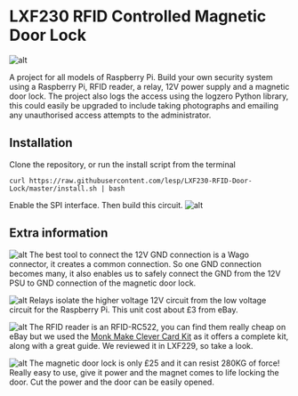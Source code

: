 # LXF230 RFID Controlled Magnetic Door Lock

![alt](https://www.linuxformat.com/forums/images/lxf.gif)

A project for all models of Raspberry Pi.
Build your own security system using a Raspberry Pi, RFID reader, a relay, 12V power supply and a magnetic door lock.
The project also logs the access using the logzero Python library, this could easily be upgraded to include taking photographs and emailing any unauthorised access attempts to the administrator.

## Installation

Clone the repository, or run the install script from the terminal

```
curl https://raw.githubusercontent.com/lesp/LXF230-RFID-Door-Lock/master/install.sh | bash
```

Enable the SPI interface. Then build this circuit.
![alt](https://raw.githubusercontent.com/lesp/LXF230-RFID-Door-Lock/master/Images/CircuitDiagram_bb.png)

## Extra information

![alt](https://raw.githubusercontent.com/lesp/LXF230-RFID-Door-Lock/master/Images/12V%20Connectors.JPG)
The best tool to connect the 12V GND connection is a Wago connector, it creates a common connection. So one GND connection becomes many, it also enables us to safely connect the GND from the 12V PSU to GND connection of the magnetic door lock.

![alt](https://raw.githubusercontent.com/lesp/LXF230-RFID-Door-Lock/master/Images/RelayBoard2.JPG)
Relays isolate the higher voltage 12V circuit from the low voltage circuit for the Raspberry Pi. This unit cost about £3 from eBay.

![alt](https://raw.githubusercontent.com/lesp/LXF230-RFID-Door-Lock/master/Images/RFID1.JPG)
The RFID reader is an RFID-RC522, you can find them really cheap on eBay but we used the [Monk Make Clever Card Kit](https://www.monkmakes.com/cck/) as it offers a complete kit, along with a great guide. We reviewed it in LXF229, so take a look.

![alt](LOCK)
The magnetic door lock is only £25 and it can resist 280KG of force! Really easy to use, give it power and the magnet comes to life locking the door. Cut the power and the door can be easily opened.

